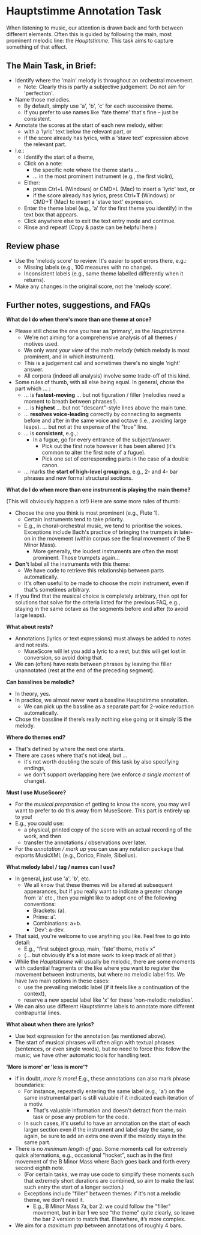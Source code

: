 # Hauptstimme Annotation Task

When listening to music, our attention is drawn back and forth between different elements.
Often this is guided by following the main, most prominent melodic line: the _Hauptstimme_.
This task aims to capture something of that effect.


## The Main Task, in Brief:

- Identify where the 'main' melody is throughout an orchestral movement.
  - Note: Clearly this is partly a subjective judgement. Do not aim for 'perfection'.
- Name those melodies.
  - By default, simply use 'a', 'b', 'c' for each successive theme.
  - If you prefer to use names like 'fate theme' that's fine – just be consistent.
- Annotate the scores at the start of each new melody, either:
  - with a 'lyric' text below the relevant part, or
  - if the score already has lyrics, with a 'stave text' expression above the relevant part.
- I.e.:
  - Identify the start of a theme,
  - Click on a note:
    - the specific note where the theme starts …
    - … in the most prominent instrument (e.g., the first violin),
  - Either:
    - press Ctrl+L (Windows) or CMD+L (Mac) to insert a 'lyric' text, or 
    - if the score already has lyrics, press Ctrl+**T** (Windows) or CMD+**T** (Mac) to insert a 'stave text' expression.
  - Enter the theme label (e.g., 'a' for the first theme you identify) in the text box that appears.
  - Click anywhere else to exit the text entry mode and continue.
  - Rinse and repeat! (Copy & paste can be helpful here.)


## Review phase

- Use the 'melody score' to review. It's easier to spot errors there, e.g.:
  - Missing labels (e.g., 100 measures with no change).
  - Inconsistent labels (e.g., same theme labelled differently when it returns).
- Make any changes in the original score, not the 'melody score'.


## Further notes, suggestions, and FAQs

**What do I do when there's more than one theme at once?**
- Please still chose the one you hear as 'primary', as the _Hauptstimme_.
  - We're not aiming for a comprehensive analysis of all themes / motives used.
  - We only want _your view_ of the _main melody_ (which melody is most prominent, and in which instrument).
  - This is a judgement call and sometimes there's no single 'right' answer.
  - All corpora (indeed all analysis) involve some trade-off of this kind.
- Some rules of thumb, with all else being equal. In general, chose the part which ... :
  - ... is **fastest-moving** ... but not figuration / filler (melodies need a moment to breath between phrases!).
  - ... is **highest** ... but not "descant"-style lines above the main tune.
  - ... **resolves voice-leading** correctly by connecting to segments before and after in the same voice and octave (i.e., avoiding large leaps). ... but not at the expense of the "true" line.
  - ... is **consistent**, e.g.,:
    - In a fugue, go for every entrance of the subject/answer.
      - Pick out the first note however it has been altered (it's common to alter the first note of a fugue).
      - Pick one set of corresponding parts in the case of a double canon.
  - ... marks the **start of high-level groupings**, e.g., 2- and 4- bar phrases and new formal structural sections.


**What do I do when more than one instrument is playing the main theme?**

(This will obviously happen a lot!) Here are some more rules of thumb:

- Choose the one you think is most prominent (e.g., Flute 1).
	- Certain instruments tend to take priority. 
  - E.g., in choral-orchestral music, we tend to prioritise the voices. Exceptions include Bach's practice of bringing the trumpets in later-on in the movement (within corpus see the final movement of the B Minor Mass).
	- More generally, the loudest instruments are often the most prominent. Those trumpets again...
- **Don't** label all the instruments with this theme:
  - We have code to retrieve this relationship between parts automatically.
  - It's often useful to be made to choose the _main_ instrument, even if that's sometimes arbitrary.
- If you find that the musical choice is completely arbitrary, then opt for solutions that solve for the criteria listed for the previous FAQ, e.g., staying in the same octave as the segments before and after (to avoid large leaps).


**What about rests?**

- Annotations (lyrics or text expressions) must always be added to _notes_ and not rests.
  - MuseScore will let you add a lyric to a rest, but this will get lost in conversion, so avoid doing that.
- We can (often) have rests between phrases by leaving the filler unannotated (rest at the end of the preceding segment).


**Can basslines be melodic?**

- In theory, yes.
- In practice, we almost never want a bassline Hauptstimme annotation.
	- We can pick up the bassline as a separate part for 2-voice reduction automatically.
- Chose the bassline if there’s really nothing else going or it simply IS the melody.


**Where do themes end?**

- That's defined by where the next one starts.
- There are cases where that's not ideal, but ...
  - it's not worth doubling the scale of this task by also specifying endings,
  - we don't support overlapping here (we enforce _a single moment_ of change).


**Must I use MuseScore?**

- For the _musical preparation_ of getting to know the score, you may well want to prefer to do this away from MuseScore. This part is entirely up to you! 
- E.g., you could use:
  - a physical, printed copy of the score with an actual recording of the work, and then
  - transfer the annotations / observations over later.
- For the *annotation / mark up* you can use any notation package that exports MusicXML (e.g., Dorico, Finale, Sibelius).


**What melody label / tag / names can I use?**

- In general, just use 'a', 'b', etc.
  - We all know that these themes will be altered at subsequent appearances, but if you really want to indicate a greater change from 'a' etc., then you might like to adopt one of the following conventions:
    - Brackets: (a).
    - Prime: a'.
    - Combinations: a+b.
    - 'Dev': a-dev.
- That said, you're welcome to use anything you like. Feel free to go into detail:
  - E.g., "first subject group, main, 'fate' theme, motiv x"
  - (… but obviously it's a lot more work to keep track of all that.)
- While the _Hauptstimme_ will usually be melodic, there are some moments with cadential fragments or the like where you want to register the movement between instruments, but where no melodic label fits. We have two main options in these cases:
  - use the prevailing melodic label (if it feels like a continuation of the context),
  - reserve a new special label like 'x' for these 'non-melodic melodies'.
- We can also use different Hauptstimme labels to annotate more different contrapuntal lines.


**What about when there are lyrics?**	
 
- Use text expression for the annotation (as mentioned above).
- The start of musical phrases will often align with textual phrases (sentences, or even single words), but no need to force this: follow the music; we have other automatic tools for handling text.


**'More is more' or 'less is more'?**

- If in doubt, _more is more_! E.g., these annotations can also mark phrase boundaries:
  - For instance, repeatedly entering the same label (e.g., 'a') on the same instrumental part is still valuable if it indicated each iteration of a motiv.
    - That's valuable information and doesn't detract from the main task or pose any problem for the code.
  - In such cases, it's useful to have an annotation on the start of each larger section even if the instrument and label stay the same, so again, be sure to add an extra one even if the melody stays in the same part.
- There is no _minimum length of gap_. Some moments call for extremely quick alternations, e.g., occasional "hocket", such as in the first movement of the B Minor Mass where Bach goes back and forth every second eighth note.
	- (For certain tasks, we may use code to simplify these moments such that extremely short durations are combined, so aim to make the last such entry the start of a longer section.)
  - Exceptions include "filler" between themes: if it's not a melodic theme, we don't need it.
    - E.g., B Minor Mass 7a, bar 2: we could follow the "filler" movement, but in bar 1 we see “the theme” quite clearly, so leave the bar 2 version to match that. Elsewhere, it’s more complex.
- We aim for a _maximum gap_ between annotations of roughly 4 bars.
